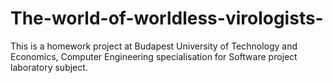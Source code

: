 # The-world-of-worldless-virologists-
This is a homework project at Budapest University of Technology and Economics, Computer Engineering specialisation for Software project laboratory subject.
